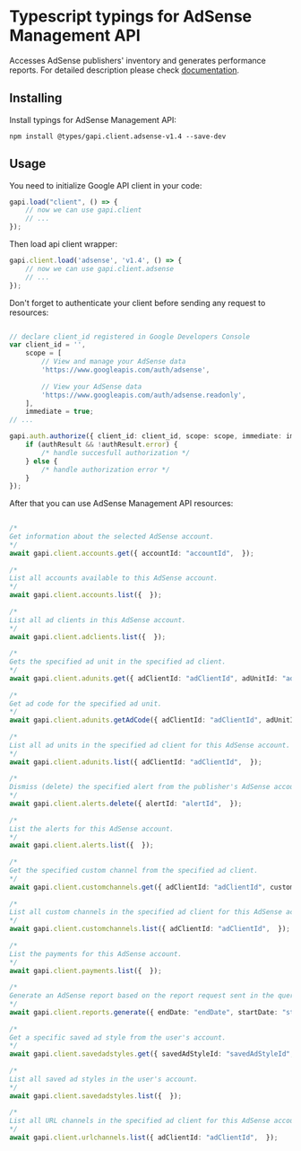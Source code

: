 # Typescript typings for AdSense Management API
Accesses AdSense publishers' inventory and generates performance reports.
For detailed description please check [documentation](https://developers.google.com/adsense/management/).

## Installing

Install typings for AdSense Management API:
```
npm install @types/gapi.client.adsense-v1.4 --save-dev
```

## Usage

You need to initialize Google API client in your code:
```typescript
gapi.load("client", () => { 
    // now we can use gapi.client
    // ... 
});
```

Then load api client wrapper:
```typescript
gapi.client.load('adsense', 'v1.4', () => {
    // now we can use gapi.client.adsense
    // ... 
});
```

Don't forget to authenticate your client before sending any request to resources:
```typescript

// declare client_id registered in Google Developers Console
var client_id = '',
    scope = [     
        // View and manage your AdSense data
        'https://www.googleapis.com/auth/adsense',
    
        // View your AdSense data
        'https://www.googleapis.com/auth/adsense.readonly',
    ],
    immediate = true;
// ...

gapi.auth.authorize({ client_id: client_id, scope: scope, immediate: immediate }, authResult => {
    if (authResult && !authResult.error) {
        /* handle succesfull authorization */
    } else {
        /* handle authorization error */
    }
});            
```

After that you can use AdSense Management API resources:

```typescript 
    
/* 
Get information about the selected AdSense account.  
*/
await gapi.client.accounts.get({ accountId: "accountId",  }); 
    
/* 
List all accounts available to this AdSense account.  
*/
await gapi.client.accounts.list({  }); 
    
/* 
List all ad clients in this AdSense account.  
*/
await gapi.client.adclients.list({  }); 
    
/* 
Gets the specified ad unit in the specified ad client.  
*/
await gapi.client.adunits.get({ adClientId: "adClientId", adUnitId: "adUnitId",  }); 
    
/* 
Get ad code for the specified ad unit.  
*/
await gapi.client.adunits.getAdCode({ adClientId: "adClientId", adUnitId: "adUnitId",  }); 
    
/* 
List all ad units in the specified ad client for this AdSense account.  
*/
await gapi.client.adunits.list({ adClientId: "adClientId",  }); 
    
/* 
Dismiss (delete) the specified alert from the publisher's AdSense account.  
*/
await gapi.client.alerts.delete({ alertId: "alertId",  }); 
    
/* 
List the alerts for this AdSense account.  
*/
await gapi.client.alerts.list({  }); 
    
/* 
Get the specified custom channel from the specified ad client.  
*/
await gapi.client.customchannels.get({ adClientId: "adClientId", customChannelId: "customChannelId",  }); 
    
/* 
List all custom channels in the specified ad client for this AdSense account.  
*/
await gapi.client.customchannels.list({ adClientId: "adClientId",  }); 
    
/* 
List the payments for this AdSense account.  
*/
await gapi.client.payments.list({  }); 
    
/* 
Generate an AdSense report based on the report request sent in the query parameters. Returns the result as JSON; to retrieve output in CSV format specify "alt=csv" as a query parameter.  
*/
await gapi.client.reports.generate({ endDate: "endDate", startDate: "startDate",  }); 
    
/* 
Get a specific saved ad style from the user's account.  
*/
await gapi.client.savedadstyles.get({ savedAdStyleId: "savedAdStyleId",  }); 
    
/* 
List all saved ad styles in the user's account.  
*/
await gapi.client.savedadstyles.list({  }); 
    
/* 
List all URL channels in the specified ad client for this AdSense account.  
*/
await gapi.client.urlchannels.list({ adClientId: "adClientId",  });
```